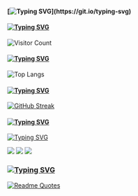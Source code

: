 <!--
### Hi there 👋
-->
#### [![Typing SVG](https://readme-typing-svg.demolab.com?font=Fira+Code&size=23&pause=1000&color=FC7B7B&vCenter=true&width=435&height=33&lines=Hi+there+👋;)](https://git.io/typing-svg)
<!--
**Miseryset/Miseryset** is a ✨ _special_ ✨ repository because its `README.md` (this file) appears on your GitHub profile.

Here are some ideas to get you started:

- 🔭 I’m currently working on ...
- 🌱 I’m currently learning ...
- 👯 I’m looking to collaborate on ...
- 🤔 I’m looking for help with ...
- 💬 Ask me about ...
- 📫 How to reach me: ...
- 😄 Pronouns: ...
- ⚡ Fun fact: ...

-->
<!--
仓库统计状态
![all-smile's GitHub stats](https://github-readme-stats.vercel.app/api?username=Miseryset&show_icons=true&theme=tokyonight)
-->

<!--主页访问量统计-->

#### [![Typing SVG](https://readme-typing-svg.demolab.com?font=Fira+Code&size=23&pause=1000&color=FC7BAC&vCenter=true&width=435&height=33&lines=You+are)](https://git.io/typing-svg)

![Visitor Count](https://profile-counter.glitch.me/Miseryset/count.svg)

<!--语言统计-->
#### [![Typing SVG](https://readme-typing-svg.demolab.com?font=Fira+Code&size=23&pause=1000&color=E07BFC&vCenter=true&width=435&height=33&lines=Language)](https://git.io/typing-svg)
![Top Langs](https://github-readme-stats.vercel.app/api/top-langs/?username=Miseryset&layout=compact&hide_title=true&theme=dracula&border_radius=10)

<!--贡献-->
#### [![Typing SVG](https://readme-typing-svg.demolab.com?font=Fira+Code&size=23&pause=1000&color=8E78F9&vCenter=true&width=435&height=33&lines=Contribution+streak)](https://git.io/typing-svg)
[![GitHub Streak](https://streak-stats.demolab.com?user=Miseryset&theme=dracula&border_radius=15&date_format=M%20j%5B%2C%20Y%5D)](https://git.io/streak-stats)

<!--Site-->
#### [![Typing SVG](https://readme-typing-svg.demolab.com?font=Fira+Code&size=23&pause=1000&color=78BFF9&vCenter=true&width=435&height=33&lines=Site)](https://git.io/typing-svg)
[![Typing SVG](https://readme-typing-svg.demolab.com?font=Fira+Code&size=23&pause=1000&color=78F9EC&vCenter=true&width=435&height=33&lines=Miseryset.netlify.app;Miseryset.github.io;Miseryset.vercel.app)](https://git.io/typing-svg)

<p>
<a href="https://miseryset.netlify.app/"><img src="https://img.shields.io/static/v1?label=Blog&message=Miseryset.netlify.app&color=7bfcf0"/></a>
<a href="https://miseryset.github.io/"><img src="https://img.shields.io/static/v1?label=Blog&message=Miseryset.github.io&color=7bfcb1"/></a>
<a href="https://miseryset.vercel.app/"><img src="https://img.shields.io/static/v1?label=Blog&message=Miseryset.vercel.app&color=7bbefc"/></a>
</p>

<!--Quotes-->
### [![Typing SVG](https://readme-typing-svg.demolab.com?font=Fira+Code&size=23&pause=1000&color=F9E878&vCenter=true&width=435&height=33&lines=Quote)](https://git.io/typing-svg)
[![Readme Quotes](https://quotes-github-readme.vercel.app/api?type=horizontal&theme=dracula)](https://github.com/piyushsuthar/github-readme-quotes)












